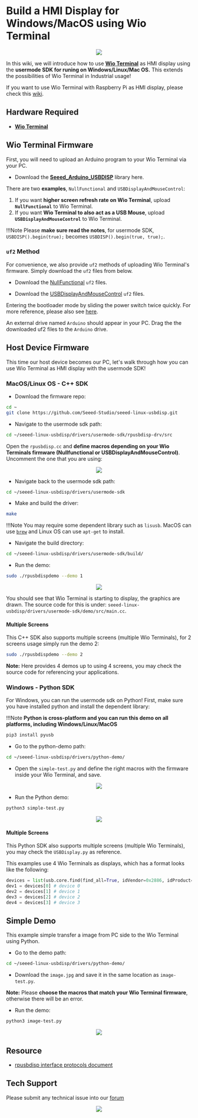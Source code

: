 # Build a HMI Display for Windows/MacOS using Wio Terminal

<div align=center><img src="https://files.seeedstudio.com/wiki/Wio-Terminal-HMI-SDK/banner.png"/></div>

In this wiki, we will introduce how to use [**Wio Terminal**](https://www.seeedstudio.com/Wio-Terminal-p-4509.html) as HMI display using the **usermode SDK for runing on Windows/Linux/Mac OS.** This extends the possibilities of Wio Terminal in Industrial usage!

If you want to use Wio Terminal with Raspberry Pi as HMI display, please check this [wiki](https://wiki.seeedstudio.com/Wio-Terminal-HMI/).

## Hardware Required

- [**Wio Terminal**](https://www.seeedstudio.com/Wio-Terminal-p-4509.html)

## Wio Terminal Firmware

First, you will need to upload an Arduino program to your Wio Terminal via your PC.

- Download the [**Seeed_Arduino_USBDISP**](https://github.com/Seeed-Studio/Seeed_Arduino_USBDISP) library here.

There are two **examples**, `NullFunctional` and `USBDisplayAndMouseControl`:

1. If you want **higher screen refresh rate on Wio Terminal**, upload **`NullFunctional`** to Wio Terminal.
2. If you want **Wio Terminal to also act as a USB Mouse**, upload **`USBDisplayAndMouseControl`** to Wio Terminal.

!!!Note
    Please **make sure read the notes**, for usermode SDK, `USBDISP().begin(true);` becomes `USBDISP().begin(true, true);`.

### `uf2` Method

For convenience, we also provide `uf2` methods of uploading Wio Terminal's firmware. Simply download the `uf2` files from below.

- Download the [NullFunctional](http://files.seeedstudio.com/wiki/Wio-Terminal-HMI-SDK/NullFunctional-sdk.uf2) `uf2` files.

- Download the [USBDisplayAndMouseControl](https://files.seeedstudio.com/wiki/Wio-Terminal-HMI-SDK/USBDisplayAndMouseControl-sdk.uf2) `uf2` files.

Entering the bootloader mode by sliding the power switch twice quickly. For more reference, please also see [here](https://wiki.seeedstudio.com/Wio-Terminal-Getting-Started/#faq).

An external drive named `Arduino` should appear in your PC. Drag the the downloaded uf2 files to the `Arduino` drive.

## Host Device Firmware

This time our host device becomes our PC, let's walk through how you can use Wio Terminal as HMI display with the usermode SDK!

### MacOS/Linux OS - C++ SDK

- Download the firmware repo:

```sh
cd ~
git clone https://github.com/Seeed-Studio/seeed-linux-usbdisp.git
```

- Navigate to the usermode sdk path:

```sh
cd ~/seeed-linux-usbdisp/drivers/usermode-sdk/rpusbdisp-drv/src
```

Open the `rpusbdisp.cc` and **define macros depending on your Wio Terminals firmware (Nullfunctional or USBDisplayAndMouseControl)**. Uncomment the one that you are using:

<div align=center><img src="https://files.seeedstudio.com/wiki/Wio-Terminal-HMI-SDK/macros.png"/></div>

- Navigate back to the usermode sdk path:

```sh
cd ~/seeed-linux-usbdisp/drivers/usermode-sdk
```

- Make and build the driver:

```sh
make
```

!!!Note
    You may require some dependent library such as `lisusb`. MacOS can use [`brew`](https://brew.sh/) and Linux OS can use `apt-get` to install.

- Navigate the build directory:

```sh
cd ~/seeed-linux-usbdisp/drivers/usermode-sdk/build/
```

- Run the demo:

```sh
sudo ./rpusbdispdemo --demo 1
```

<div align=center><img src="https://files.seeedstudio.com/wiki/Wio-Terminal-HMI-SDK/demo.gif"/></div>

You should see that Wio Terminal is starting to display, the graphics are drawn. The source code for this is under: `seeed-linux-usbdisp/drivers/usermode-sdk/demo/src/main.cc`.

#### Multiple Screens

This C++ SDK also supports multiple screens (multiple Wio Terminals), for 2 screens usage simply run the demo 2:

```sh
sudo ./rpusbdispdemo --demo 2
```

**Note:** Here provides 4 demos up to using 4 screens, you may check the source code for referencing your applications.

### Windows - Python SDK

For Windows, you can run the usermode sdk on Python! First, make sure you have installed python and install the dependent library:

!!!Note
    **Python is cross-platform and you can run this demo on all platforms, including Windows/Linux/MacOS**

```sh
pip3 install pyusb
```

- Go to the python-demo path:

```sh
cd ~/seeed-linux-usbdisp/drivers/python-demo/
```

- Open the `simple-test.py` and define the right macros with the firmware inside your Wio Terminal, and save.

<div align=center><img src="https://files.seeedstudio.com/wiki/Wio-Terminal-HMI-SDK/macros-2.png"/></div>

- Run the Python demo:

```sh
python3 simple-test.py
```

<div align=center><img src="https://files.seeedstudio.com/wiki/Wio-Terminal-HMI-SDK/simple-test.gif"/></div>

#### Multiple Screens

This Python SDK also supports multiple screens (multiple Wio Terminals), you may check the `USBDisplay.py` as reference.

This examples use 4 Wio Terminals as displays, which has a format looks like the following:

```py
devices = list(usb.core.find(find_all=True, idVendor=0x2886, idProduct=0x802D))
dev1 = devices[0] # device 0
dev2 = devices[1] # device 1
dev3 = devices[2] # device 2
dev4 = devices[3] # device 3
```

## Simple Demo

This example simple transfer a image from PC side to the Wio Terminal using Python.

- Go to the demo path:

```sh
cd ~/seeed-linux-usbdisp/drivers/python-demo/
```

- Download the `image.jpg` and save it in the same location as `image-test.py`.

**Note:** Please **choose the macros that match your Wio Terminal firmware**, otherwise there will be an error.

- Run the demo:

```sh
python3 image-test.py
```

<div align=center><img src="https://files.seeedstudio.com/wiki/Wio-Terminal-HMI-SDK/image-demo.png"/></div>

## Resource

- [rpusbdisp interface protocols document](https://files.seeedstudio.com/wiki/Wio-Terminal-HMI-SDK/rpusbdisp_interface_protocol.pdf)

## Tech Support

Please submit any technical issue into our [forum](https://forum.seeedstudio.com/)<br /><p style="text-align:center"><a href="https://www.seeedstudio.com/act-4.html?utm_source=wiki&utm_medium=wikibanner&utm_campaign=newproducts" target="_blank"><img src="https://files.seeedstudio.com/wiki/Wiki_Banner/new_product.jpg" /></a></p>